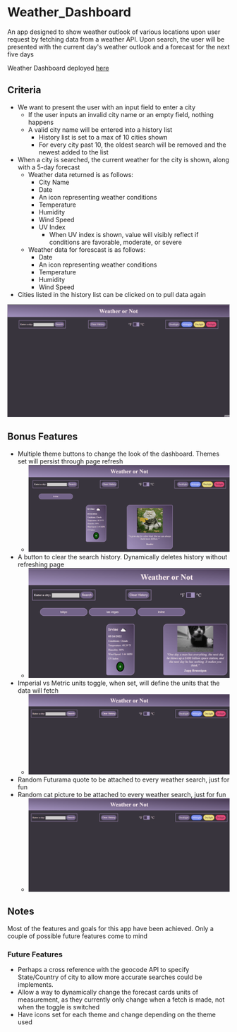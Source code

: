 # Weather_Dashboard
An app designed to show weather outlook of various locations upon user request by fetching data from a weather API. Upon search, the user will be presented with the current day's weather outlook and a forecast for the next five days

Weather Dashboard deployed [here](https://swagnarok630.github.io/Weather_Dashboard/)

## Criteria

* We want to present the user with an input field to enter a city
  * If the user inputs an invalid city name or an empty field, nothing happens
  * A valid city name will be entered into a history list
    * History list is set to a max of 10 cities shown
    * For every city past 10, the oldest search will be removed and the newest added to the list
* When a city is searched, the current weather for the city is shown, along with a 5-day forecast
  * Weather data returned is as follows:
    * City Name
    * Date
    * An icon representing weather conditions
    * Temperature
    * Humidity
    * Wind Speed
    * UV Index
      * When UV index is shown, value will visibly reflect if conditions are favorable, moderate, or severe
  * Weather data for forescast is as follows:
    * Date
    * An icon representing weather conditions
    * Temperature
    * Humidity
    * Wind Speed
* Cities listed in the history list can be clicked on to pull data again

![Weather Dashboard in action](weatherapp.gif)

## Bonus Features

* Multiple theme buttons to change the look of the dashboard. Themes set will persist through page refresh
  * ![Themes in action](weatherthemes.gif)
* A button to clear the search history. Dynamically deletes history without refreshing page
  * ![Clear button in action](weatherclear.gif)
* Imperial vs Metric units toggle, when set, will define the units that the data will fetch
  * ![Toggle in action](weatherunits.gif)
* Random Futurama quote to be attached to every weather search, just for fun
* Random cat picture to be attached to every weather search, just for fun
  * ![Random card in action](weatherrandom.gif) 

## Notes
Most of the features and goals for this app have been achieved. Only a couple of possible future features come to mind
### Future Features
* Perhaps a cross reference with the geocode API to specify State/Country of city to allow more accurate searches could be implements. 
* Allow a way to dynamically change the forecast cards units of measurement, as they currently only change when a fetch is made, not when the toggle is switched
* Have icons set for each theme and change depending on the theme used
